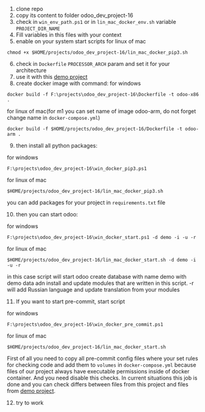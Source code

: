 1. clone repo
2. copy its content to folder odoo_dev_project-16
3. check in `win_env_path.ps1` or in `lin_mac_docker_env.sh` variable `PROJECT_DIR_NAME`
4. Fill variables in this files with your context
5. enable on your system start scripts
for linux of mac
```
chmod +x $HOME/projects/odoo_dev_project-16/lin_mac_docker_pip3.sh
```
6. check in `Dockerfile` `PROCESSOR_ARCH` param and set it for your architecture
7. use it with this [demo project](https://github.com/aayartsev/odoo_demo_project)
8. create docker image with command:
for windows
```
docker build -f F:\projects\odoo_dev_project-16\Dockerfile -t odoo-x86 .
```
for linux of mac(for m1 you can set name of image odoo-arm, do not forget change name in `docker-compose.yml`)
```
docker build -f $HOME/projects/odoo_dev_project-16/Dockerfile -t odoo-arm .
```
9. then install all python packages: 

for windows
```
F:\projects\odoo_dev_project-16\win_docker_pip3.ps1
```
for linux of mac
```
$HOME/projects/odoo_dev_project-16/lin_mac_docker_pip3.sh
```
you can add packages for your project in `requirements.txt` file

10. then you can start odoo: 

for windows
```
F:\projects\odoo_dev_project-16\win_docker_start.ps1 -d demo -i -u -r
```
for linux of mac
```
$HOME/projects/odoo_dev_project-16/lin_mac_docker_start.sh -d demo -i -u -r
```
in this case script will start odoo create database with name demo with demo data adn install and update modules that are written in this script. -r will add Russian language and update translation from your modules

11. If you want to start pre-commit, start script 

for windows
```
F:\projects\odoo_dev_project-16\win_docker_pre_commit.ps1
```
for linux of mac
```
$HOME/projects/odoo_dev_project-16/lin_mac_docker_start.sh
```
First of all you need to copy all pre-commit config files where your set rules for checking code and add them to `volumes` in `docker-compose.yml` because files of our project always have executable permissions inside of docker container. And you need disable this checks. In current situations this job is done and you can check differs between files from this project and files from [demo project](https://github.com/aayartsev/odoo_demo_project).

12. try to work
